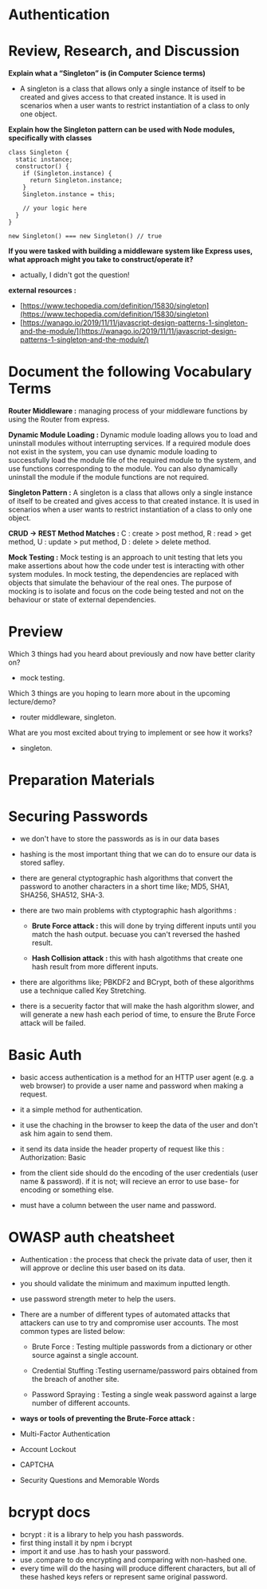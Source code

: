 # Authentication

# Review, Research, and Discussion

**Explain what a “Singleton” is (in Computer Science terms)**

- A singleton is a class that allows only a single instance of itself to be created and gives access to that created instance. It is used in scenarios when a user wants to restrict instantiation of a class to only one object.

**Explain how the Singleton pattern can be used with Node modules, specifically with classes**

```
class Singleton {
  static instance;
  constructor() {
    if (Singleton.instance) {
      return Singleton.instance;
    }
    Singleton.instance = this;

    // your logic here
  }
}
```

```
new Singleton() === new Singleton() // true
```

**If you were tasked with building a middleware system like Express uses, what approach might you take to construct/operate it?**

- actually, I didn't got the question!

**external resources :**

- [https://www.techopedia.com/definition/15830/singleton](https://www.techopedia.com/definition/15830/singleton)
- [https://wanago.io/2019/11/11/javascript-design-patterns-1-singleton-and-the-module/](https://wanago.io/2019/11/11/javascript-design-patterns-1-singleton-and-the-module/)

# Document the following Vocabulary Terms

**Router Middleware :** managing process of your middleware functions by using the Router from express.

**Dynamic Module Loading :** Dynamic module loading allows you to load and uninstall modules without interrupting services. If a required module does not exist in the system, you can use dynamic module loading to successfully load the module file of the required module to the system, and use functions corresponding to the module. You can also dynamically uninstall the module if the module functions are not required.

**Singleton Pattern :** A singleton is a class that allows only a single instance of itself to be created and gives access to that created instance. It is used in scenarios when a user wants to restrict instantiation of a class to only one object.

**CRUD -> REST Method Matches :** C : create > post method, R : read > get method, U : update > put method, D : delete > delete method.

**Mock Testing :** Mock testing is an approach to unit testing that lets you make assertions about how the code under test is interacting with other system modules. In mock testing, the dependencies are replaced with objects that simulate the behaviour of the real ones. The purpose of mocking is to isolate and focus on the code being tested and not on the behaviour or state of external dependencies.

# Preview

Which 3 things had you heard about previously and now have better clarity on?

- mock testing.

Which 3 things are you hoping to learn more about in the upcoming lecture/demo?

- router middleware, singleton.

What are you most excited about trying to implement or see how it works?

- singleton.

# Preparation Materials

# Securing Passwords

- we don't have to store the passwords as is in our data bases
- hashing is the most important thing that we can do to ensure our data is stored safley.
- there are general ctyptographic hash algorithms that convert the password to another characters in a short time like; MD5, SHA1, SHA256, SHA512, SHA-3.
- there are two main problems with ctyptographic hash algorithms :

  - **Brute Force attack :** this will done by trying different inputs until you match the hash output. becuase you can't reversed the hashed result.

  - **Hash Collision attack :** this with hash algotithms that create one hash result from more different inputs.

- there are algorithms like; PBKDF2 and BCrypt, both of these algorithms use a technique called Key Stretching.

- there is a secuerity factor that will make the hash algorithm slower, and will generate a new hash each period of time, to ensure the Brute Force attack will be failed.

# Basic Auth

- basic access authentication is a method for an HTTP user agent (e.g. a web browser) to provide a user name and password when making a request.

- it a simple method for authentication.
- it use the chaching in the browser to keep the data of the user and don't ask him again to send them.
- it send its data inside the header property of request like this : Authorization: Basic <credentials>
- from the client side should do the encoding of the user credentials (user name & password). if it is not; will recieve an error to use base- for encoding or something else.
- must have a column between the user name and password.

# OWASP auth cheatsheet

- Authentication : the process that check the private data of user, then it will approve or decline this user based on its data.

- you should validate the minimum and maximum inputted length.

- use password strength meter to help the users.

- There are a number of different types of automated attacks that attackers can use to try and compromise user accounts. The most common types are listed below:

  - Brute Force : Testing multiple passwords from a dictionary or other source against a single account.

  - Credential Stuffing :Testing username/password pairs obtained from the breach of another site.

  - Password Spraying : Testing a single weak password against a large number of different accounts.

- **ways or tools of preventing the Brute-Force attack :**

- Multi-Factor Authentication
- Account Lockout
- CAPTCHA
- Security Questions and Memorable Words

# bcrypt docs

- bcrypt : it is a library to help you hash passwords.
- first thing install it by npm i bcrypt
- import it and use .has to hash your password.
- use .compare to do encrypting and comparing with non-hashed one.
- every time will do the hasing will produce different characters, but all of these hashed keys refers or represent same original password.
